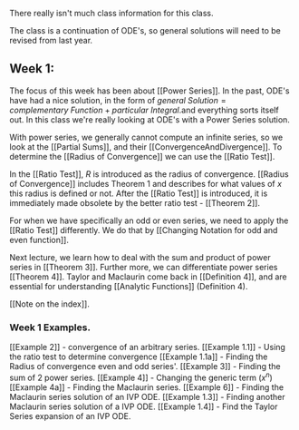 There really isn't much class information for this class.

The class is a continuation of ODE's, so general solutions will need to be revised from last year.

## Week 1:

The focus of this week has been about [[Power Series]]. In the past, ODE's have had a nice solution, in the form of $general \ Solution = complementary \ Function + particular \ Integral.$and everything sorts itself out. In this class we're really looking at ODE's with a Power Series solution. 

With power series, we generally cannot compute an infinite series, so we look at the [[Partial Sums]], and their [[ConvergenceAndDivergence]]. To determine the [[Radius of Convergence]] we can use the [[Ratio Test]].

In the [[Ratio Test]], $R$ is introduced as the radius of convergence. [[Radius of Convergence]] includes Theorem 1 and describes for what values of $x$ this radius is defined or not. After the [[Ratio Test]] is introduced, it is immediately made obsolete by the better ratio test - [[Theorem 2]].

For when we have specifically an odd or even series, we need to apply the [[Ratio Test]] differently. We do that by [[Changing Notation for odd and even function]].

Next lecture, we learn how to deal with the sum and product of power series in [[Theorem 3]]. Further more, we can differentiate power series [[Theorem 4]]. Taylor and Maclaurin come back in [[Definition 4]], and are essential for understanding [[Analytic Functions]] (Definition 4).

[[Note on the index]].

### Week 1 Examples.

[[Example 2]] - convergence of an arbitrary series.
[[Example 1.1]] - Using the ratio test to determine convergence
[[Example 1.1a]] - Finding the Radius of convergence even and odd series'.
[[Example 3]] - Finding the sum of 2 power series.
[[Example 4]] - Changing the generic term ($x^n$)
[[Example 4a]] - Finding the Maclaurin series.
[[Example 6]] - Finding the Maclaurin series solution of an IVP ODE.
[[Example 1.3]] - Finding another Maclaurin series solution of a IVP ODE.
[[Example 1.4]] - Find the Taylor Series expansion of an IVP ODE.
